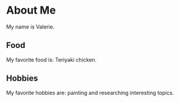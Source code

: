 # About Me
My name is Valerie.

## Food
My favorite food is: Teriyaki chicken.

## Hobbies
My favorite hobbies are: painting and researching interesting topics. 